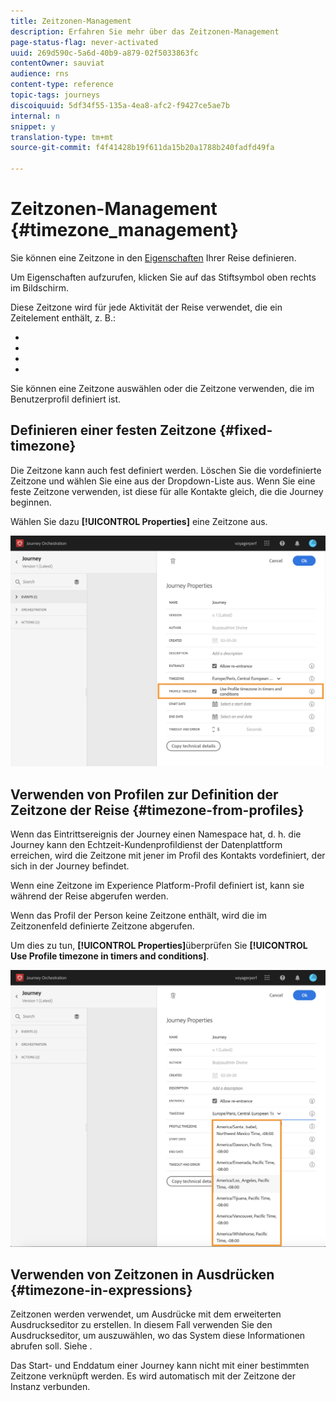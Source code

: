 ```yaml
---
title: Zeitzonen-Management
description: Erfahren Sie mehr über das Zeitzonen-Management
page-status-flag: never-activated
uuid: 269d590c-5a6d-40b9-a879-02f5033863fc
contentOwner: sauviat
audience: rns
content-type: reference
topic-tags: journeys
discoiquuid: 5df34f55-135a-4ea8-afc2-f9427ce5ae7b
internal: n
snippet: y
translation-type: tm+mt
source-git-commit: f4f41428b19f611da15b20a1788b240fadfd49fa

---
```




# Zeitzonen-Management {#timezone_management}

Sie können eine Zeitzone in den [Eigenschaften](../building-journeys/changing-properties.md) Ihrer Reise definieren.

Um Eigenschaften aufzurufen, klicken Sie auf das Stiftsymbol oben rechts im Bildschirm.

Diese Zeitzone wird für jede Aktivität der Reise verwendet, die ein Zeitelement enthält, z. B.:

* [](../building-journeys/condition-activity.md#time_condition)
* [](../building-journeys/condition-activity.md#date_condition)
* [](../building-journeys/wait-activity.md#custom)
* [](../building-journeys/wait-activity.md#fixed_date)

Sie können eine Zeitzone auswählen oder die Zeitzone verwenden, die im Benutzerprofil definiert ist.

## Definieren einer festen Zeitzone {#fixed-timezone}

Die Zeitzone kann auch fest definiert werden. Löschen Sie die vordefinierte Zeitzone und wählen Sie eine aus der Dropdown-Liste aus. Wenn Sie eine feste Zeitzone verwenden, ist diese für alle Kontakte gleich, die die Journey beginnen.

Wählen Sie dazu **[!UICONTROL Properties]** eine Zeitzone aus.

![](../assets/journey73.png)

## Verwenden von Profilen zur Definition der Zeitzone der Reise {#timezone-from-profiles}

Wenn das Eintrittsereignis der Journey einen Namespace hat, d. h. die Journey kann den Echtzeit-Kundenprofildienst der Datenplattform erreichen, wird die Zeitzone mit jener im Profil des Kontakts vordefiniert, der sich in der Journey befindet.

Wenn eine Zeitzone im Experience Platform-Profil definiert ist, kann sie während der Reise abgerufen werden.

Wenn das Profil der Person keine Zeitzone enthält, wird die im Zeitzonenfeld definierte Zeitzone abgerufen.

Um dies zu tun, **[!UICONTROL Properties]**&#x200B;überprüfen Sie **[!UICONTROL Use Profile timezone in timers and conditions]**.

![](../assets/journey72.png)

## Verwenden von Zeitzonen in Ausdrücken {#timezone-in-expressions}

Zeitzonen werden verwendet, um Ausdrücke mit dem erweiterten Ausdruckseditor zu erstellen. In diesem Fall verwenden Sie den Ausdruckseditor, um auszuwählen, wo das System diese Informationen abrufen soll. Siehe [](../expression/expressionadvanced.md).

Das Start- und Enddatum einer Journey kann nicht mit einer bestimmten Zeitzone verknüpft werden. Es wird automatisch mit der Zeitzone der Instanz verbunden.
